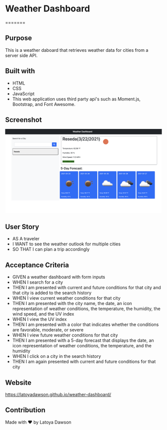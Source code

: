 # Weather Dashboard
=======

## Purpose
This is a weather daboard that retrieves weather data for cities from a server side API. 

## Built with 
* HTML
* CSS
* JavaScript 
* This web application uses third party api's such as Moment.js, Bootstrap, and Font Awesome. 

## Screenshot
![screenshot of startpage](/assets/images/UI.png)


## User Story
* AS A traveler
* I WANT to see the weather outlook for multiple cities
* SO THAT I can plan a trip accordingly

## Acceptance Criteria 
* GIVEN a weather dashboard with form inputs
* WHEN I search for a city
* THEN I am presented with current and future conditions for that city and that city is added to the search history
* WHEN I view current weather conditions for that city
* THEN I am presented with the city name, the date, an icon representation of weather conditions, the temperature, the humidity, the wind speed, and the UV index
* WHEN I view the UV index
* THEN I am presented with a color that indicates whether the conditions are favorable, moderate, or severe
* WHEN I view future weather conditions for that city
* THEN I am presented with a 5-day forecast that displays the date, an icon representation of weather conditions, the temperature, and the humidity
* WHEN I click on a city in the search history
* THEN I am again presented with current and future conditions for that city

## Website
https://latoyadawson.github.io/weather-dashboard/

## Contribution
Made with ❤️  by Latoya Dawson
